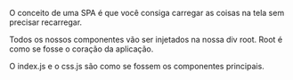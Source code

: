 O conceito de uma SPA é que você consiga carregar as coisas na tela sem precisar recarregar.

Todos os nossos componentes vão ser injetados na nossa div root. Root é como se fosse o coração da aplicação.

O index.js e o css.js são como se fossem os componentes principais.